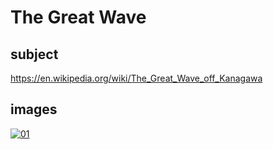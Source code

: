 # The Great Wave

## subject

https://en.wikipedia.org/wiki/The_Great_Wave_off_Kanagawa

## images

[![01](https://upload.wikimedia.org/wikipedia/commons/thumb/0/0d/Great_Wave_off_Kanagawa2.jpg/290px-Great_Wave_off_Kanagawa2.jpg)](https://en.wikipedia.org/wiki/File:Great_Wave_off_Kanagawa2.jpg)
